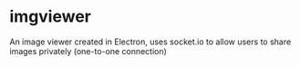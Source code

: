 # imgviewer

An image viewer created in Electron, uses socket.io to allow users to share images privately (one-to-one connection)

